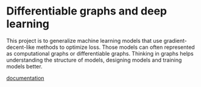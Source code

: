 # Differentiable graphs and deep learning
This project is to generalize machine learning models that use gradient-decent-like methods to optimize loss.
Those models can often represented as computational graphs or differentiable graphs. Thinking in graphs helps understanding the structure of models, designing models and training models better.  

[documentation](https://github.com/thisisi3/diff_graph/blob/master/docs/diff_graph.pdf)
